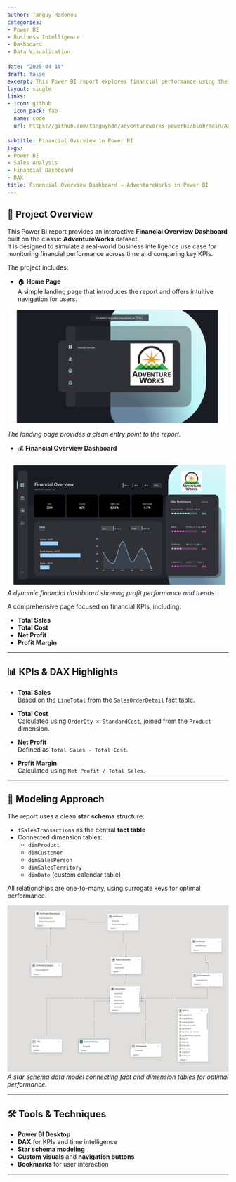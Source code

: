 ```yaml
---
author: Tanguy Hodonou
categories:
- Power BI
- Business Intelligence
- Dashboard
- Data Visualization

date: "2025-04-10"
draft: false
excerpt: This Power BI report explores financial performance using the AdventureWorks dataset. The report includes a home page and a financial overview dashboard with KPIs such as sales, profit, and margin.
layout: single
links:
- icon: github
  icon_pack: fab
  name: code
  url: https://github.com/tanguyhdn/adventureworks-powerbi/blob/main/AdventureWorks_Commercial_Overview.pbix

subtitle: Financial Overview in Power BI
tags:
- Power BI
- Sales Analysis
- Financial Dashboard
- DAX
title: Financial Overview Dashboard – AdventureWorks in Power BI
---
```


## 📘 Project Overview

This Power BI report provides an interactive **Financial Overview Dashboard** built on the classic **AdventureWorks** dataset.  
It is designed to simulate a real-world business intelligence use case for monitoring financial performance across time and comparing key KPIs.

The project includes:

- 🏠 **Home Page**  
  A simple landing page that introduces the report and offers intuitive navigation for users.

![Home Page](Home_page.jpg)
*The landing page provides a clean entry point to the report.*

- 💰 **Financial Overview Dashboard**  


![Financial Overview](Financial_Page.jpg)
*A dynamic financial dashboard showing profit performance and trends.*

  A comprehensive page focused on financial KPIs, including:
  - **Total Sales**
  - **Total Cost**
  - **Net Profit**
  - **Profit Margin**
---

## 📊 KPIs & DAX Highlights

- **Total Sales**  
  Based on the `LineTotal` from the `SalesOrderDetail` fact table.

- **Total Cost**  
  Calculated using `OrderQty × StandardCost`, joined from the `Product` dimension.

- **Net Profit**  
  Defined as `Total Sales - Total Cost`.

- **Profit Margin**  
  Calculated using `Net Profit / Total Sales`.

---

## 🧠 Modeling Approach

The report uses a clean **star schema** structure:

- `fSalesTransactions` as the central **fact table**
- Connected dimension tables:  
  - `dimProduct`  
  - `dimCustomer`  
  - `dimSalesPerson`  
  - `dimSalesTerritory`  
  - `dimDate` (custom calendar table)

All relationships are one-to-many, using surrogate keys for optimal performance.


![Data Model](diagram.jpg)  
*A star schema data model connecting fact and dimension tables for optimal performance.*

---

## 🛠️ Tools & Techniques

- **Power BI Desktop**
- **DAX** for KPIs and time intelligence
- **Star schema modeling**
- **Custom visuals** and **navigation buttons**
- **Bookmarks** for user interaction

---